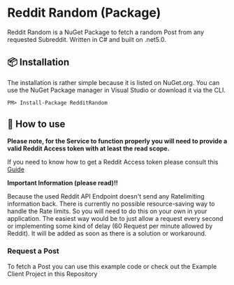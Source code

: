 # Reddit Random (Package)

Reddit Random is a NuGet Package to fetch a random Post from any requested Subreddit. Written in C# and built on .net5.0.

## 📦 Installation

The installation is rather simple because it is listed on NuGet.org. You can use the NuGet Package manager in Visual Studio or download it via the CLI.

```
PM> Install-Package RedditRandom
```

## 🚀 How to use
__Please note, for the Service to function properly you will need to provide a valid Reddit Access token with at least the read scope.__

If you need to know how to get a Reddit Access token please consult this [Guide](https://github.com/reddit-archive/reddit/wiki/OAuth2) 

**Important Information (please read)!!**

Because the used Reddit API Endpoint doesn't send any Ratelimiting information back. There is currently no possible resource-saving way to handle the Rate limits. So you will need to do this on your own in your application. The easiest way would be to just allow a request every second or implementing some kind of delay (60 Request per minute allowed by Reddit). It will be added as soon as there is a solution or workaround.

### Request a Post
To fetch a Post you can use this example code or check out the Example Client Project in this Repository
